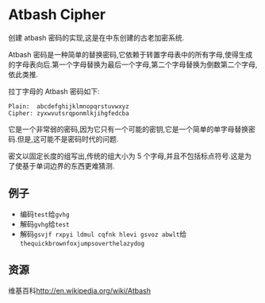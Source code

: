 # Atbash Cipher

创建 atbash 密码的实现,这是在中东创建的古老加密系统.

Atbash 密码是一种简单的替换密码,它依赖于转置字母表中的所有字母,使得生成的字母表向后.第一个字母替换为最后一个字母,第二个字母替换为倒数第二个字母,依此类推.

拉丁字母的 Atbash 密码如下:

```text
Plain:  abcdefghijklmnopqrstuvwxyz
Cipher: zyxwvutsrqponmlkjihgfedcba
```

它是一个非常弱的密码,因为它只有一个可能的密钥,它是一个简单的单字母替换密码.但是,这可能不是密码时代的问题.

密文以固定长度的组写出,传统的组大小为 5 个字母,并且不包括标点符号.这是为了使基于单词边界的东西更难猜测.

## 例子

- 编码`test`给`gvhg`
- 解码`gvhg`给`test`
- 解码`gsvjf rxpyi ldmul cqfnk hlevi gsvoz abwlt`给`thequickbrownfoxjumpsoverthelazydog`

[help-page]: https://exercism.io/tracks/rust/learning
[modules]: https://doc.rust-lang.org/book/2018-edition/ch07-00-modules.html
[cargo]: https://doc.rust-lang.org/book/2018-edition/ch14-00-more-about-cargo.html
[rust-tests]: https://doc.rust-lang.org/book/2018-edition/ch11-02-running-tests.html

## 资源

维基百科<http://en.wikipedia.org/wiki/Atbash>
